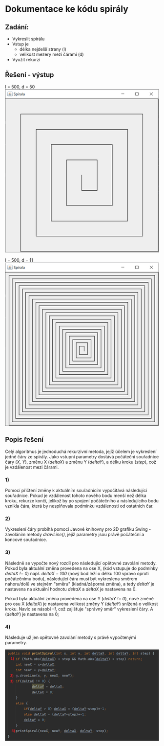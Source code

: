 # Dokumentace ke kódu spirály

## Zadání:
- Vykreslit spirálu
- Vstup je
  - délka nejdelší strany (l)
  - velikost mezery mezi čárami (d)
- Využít rekurzi


## Řešení - výstup
l = 500, d = 50
![img.png](img.png)

l = 500, d = 11
![img_1.png](img_1.png)

## Popis řešení
Celý algoritmus je jednoduchá rekurzivní metoda, jejíž účelem je vykreslení jedné čáry ze spirály.
Jako vstupní parametry dostává počáteční souřadnice čáry (*X, Y*), změnu X (*deltaX*) a změnu Y (*deltaY*), a délku
kroku (*step*), což je vzdálenost mezi čárami. 

### 1)
Pomocí přičtení změny k aktuálním souřadnicím vypočítává následující souřadnice. Pokud je vzdálenost tohoto nového bodu menší než délka kroku, rekurze
končí, jelikož by po spojení počátečního a následujícího bodu vznikla čára, která by nesplňovala podmínku vzdálenosti
od ostatních čar.

### 2)
Vykreslení čáry probíhá pomocí Javové knihovny pro 2D grafiku Swing - zavoláním metody *drawLine()*, jejíž parametry jsou
právě počáteční a koncové souřadnice.

### 3)
Následně se vypočte nový rozdíl pro následující opětovné zavolání metody. Pokud byla aktuální změna provedena na ose X,
(kód vstupuje do podmínky *deltaX != 0*) např. *deltaX = 100* (nový bod leží o délku 100 vpravo oproti počátečnímu bodu),
následující čára musí být vykreslena směrem nahoru/dolů ve stejném "směru" (kladná/záporná změna), a tedy *deltaY* je
nastavena na aktuální hodnotu *deltaX* a *deltaX* je nastavena na 0.

Pokud byla aktuální změna provedena na ose Y (*deltaY != 0*), nové změně pro osu X (*deltaX*) je nastavena velikost
změny Y (*deltaY*) snížená o velikost kroku. Navíc se násobí *-1*, což zajišťuje "správný směr" vykreslení čáry.
A (*deltaY*) je nastavena na 0;

### 4)
Následuje už jen opětovné zavolání metody s právě vypočtenými parametry.

![img_3.png](img_3.png)